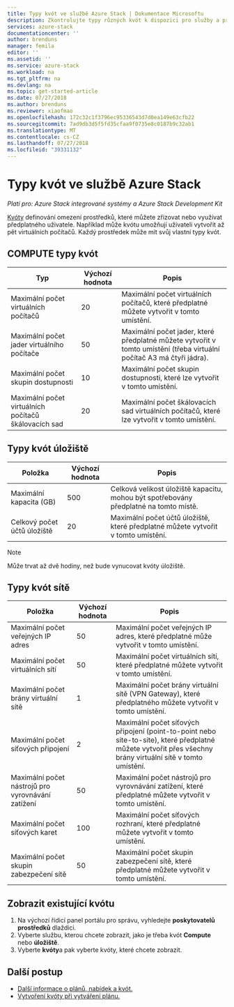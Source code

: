 ```yaml
---
title: Typy kvót ve službě Azure Stack | Dokumentace Microsoftu
description: Zkontrolujte typy různých kvót k dispozici pro služby a prostředky ve službě Azure Stack.
services: azure-stack
documentationcenter: ''
author: brenduns
manager: femila
editor: ''
ms.assetid: ''
ms.service: azure-stack
ms.workload: na
ms.tgt_pltfrm: na
ms.devlang: na
ms.topic: get-started-article
ms.date: 07/27/2018
ms.author: brenduns
ms.reviewer: xiaofmao
ms.openlocfilehash: 172c32c1f3796ec95336543d7d0ea149e63cfb22
ms.sourcegitcommit: 7ad9db3d5f5fd35cfaa9f0735e8c0187b9c32ab1
ms.translationtype: MT
ms.contentlocale: cs-CZ
ms.lasthandoff: 07/27/2018
ms.locfileid: "39331132"
---
```

# <a name="quota-types-in-azure-stack"></a>Typy kvót ve službě Azure Stack

*Platí pro: Azure Stack integrované systémy a Azure Stack Development Kit*

[Kvóty](azure-stack-plan-offer-quota-overview.md#plans) definování omezení prostředků, které můžete zřizovat nebo využívat předplatného uživatele. Například může kvótu umožňují uživateli vytvořit až pět virtuálních počítačů. Každý prostředek může mít svůj vlastní typy kvót.

## <a name="compute-quota-types"></a>COMPUTE typy kvót

| **Typ** | **Výchozí hodnota** | **Popis** |
| --- | --- | --- |
| Maximální počet virtuálních počítačů | 20 | Maximální počet virtuálních počítačů, které předplatné můžete vytvořit v tomto umístění. |
| Maximální počet jader virtuálního počítače | 50 | Maximální počet jader, které předplatné můžete vytvořit v tomto umístění (třeba virtuální počítač A3 má čtyři jádra). |
| Maximální počet skupin dostupnosti | 10 | Maximální počet skupin dostupnosti, které lze vytvořit v tomto umístění. |
| Maximální počet virtuálních počítačů škálovacích sad | 20 | Maximální počet škálovacích sad virtuálních počítačů, které lze vytvořit v tomto umístění. |

## <a name="storage-quota-types"></a>Typy kvót úložiště

| **Položka** | **Výchozí hodnota** | **Popis** |
| --- | --- | --- |
| Maximální kapacita (GB) |500 |Celková velikost úložiště kapacitu, mohou být spotřebovány předplatné na tomto místě. |
| Celkový počet účtů úložiště |20 |Maximální počet účtů úložiště, které předplatné můžete vytvořit v tomto umístění. |

> [!NOTE]  
> Může trvat až dvě hodiny, než bude vynucovat kvóty úložiště.

## <a name="network-quota-types"></a>Typy kvót sítě

| **Položka** | **Výchozí hodnota** | **Popis** |
| --- | --- | --- |
| Maximální počet veřejných IP adres |50 |Maximální počet veřejných IP adres, které předplatné může vytvořit v tomto umístění. |
| Maximální počet virtuálních sítí |50 |Maximální počet virtuálních sítí, které předplatné můžete vytvořit v tomto umístění. |
| Maximální počet brány virtuální sítě |1 |Maximální počet brány virtuální sítě (VPN Gateway), které předplatného můžete vytvořit v tomto umístění. |
| Maximální počet síťových připojení |2 |Maximální počet síťových připojení (point-to-point nebo site-to-site), které předplatné můžete vytvořit přes všechny brány virtuální sítě v tomto umístění. |
| Maximální počet nástrojů pro vyrovnávání zatížení |50 |Maximální počet nástrojů pro vyrovnávání zatížení, které předplatné můžete vytvořit v tomto umístění. |
| Maximální počet síťových karet |100 |Maximální počet síťových rozhraní, které předplatné můžete vytvořit v tomto umístění. |
| Maximální počet skupin zabezpečení sítě |50 |Maximální počet skupin zabezpečení sítě, které předplatné můžete vytvořit v tomto umístění. |

## <a name="view-an-existing-quota"></a>Zobrazit existující kvótu

1. Na výchozí řídicí panel portálu pro správu, vyhledejte **poskytovatelů prostředků** dlaždici.
2. Vyberte službu, kterou chcete zobrazit, jako je třeba kvót **Compute** nebo **úložiště**.
3. Vyberte **kvóty**a pak vyberte kvóty, které chcete zobrazit.

## <a name="next-steps"></a>Další postup

- [Další informace o plánů, nabídek a kvót.](azure-stack-plan-offer-quota-overview.md)
- [Vytvoření kvóty při vytváření plánu.](azure-stack-create-plan.md)
